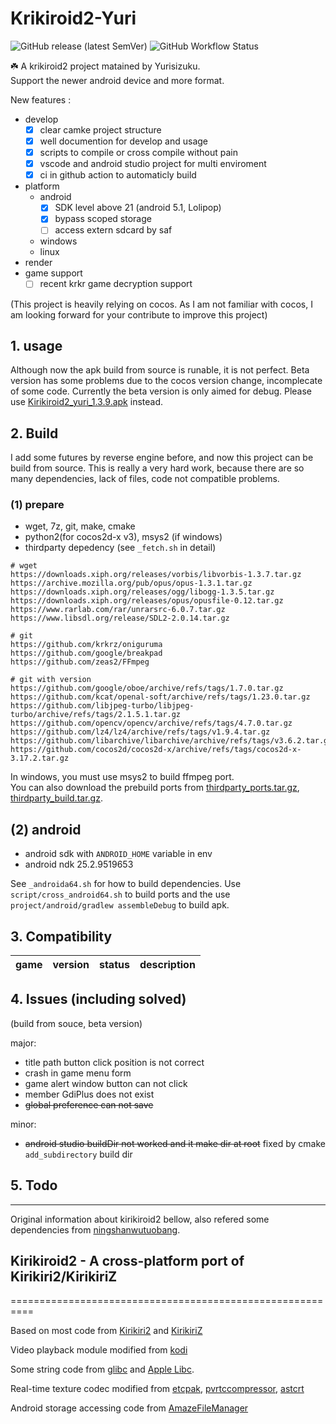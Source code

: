 # Krikiroid2-Yuri  

![GitHub release (latest SemVer)](https://img.shields.io/github/v/release/YuriSizuku/Kirikiroid2Yuri?color=green&label=krkr2yuri&style=flat-square7&logo=4chan)  ![GitHub Workflow Status](https://img.shields.io/github/actions/workflow/status/YuriSizuku/Kirikiroid2Yuri/build_android.yml?label=android%28aarch64%29&style=flat-square)

☘️ A krikiroid2 project matained by Yurisizuku.  
Support the newer android device and more format.  

New features :  

- develop  
  - [x] clear camke project structure
  - [x] well documention for develop and usage
  - [x] scripts to compile or cross compile without pain
  - [x] vscode and android studio project for multi enviroment
  - [x] ci in github action to automaticly build
- platform
  - android
    - [x] SDK level above 21 (android 5.1, Lolipop)
    - [x] bypass scoped storage
    - [ ] access extern sdcard by saf
  - windows
  - linux
- render  
- game support
  - [ ] recent krkr game decryption support

(This project is heavily relying on cocos. As I am not familiar with cocos, I am looking forward for your contribute to improve this project)

## 1. usage  

Although now the apk build from source is runable, it is not perfect. Beta version has some problems due to the cocos version change, incomplecate of some code. Currently the beta version is only aimed for debug. Please use [Kirikiroid2_yuri_1.3.9.apk](https://github.com/YuriSizuku/Kirikiroid2Yuri/releases/download/1.3.9_yuri/Kirikiroid2_yuri_1.3.9.apk) instead.  

## 2. Build  

I add some futures by reverse engine before, and now this project can be build from source.  This is really a very hard work, because there are so many dependencies, lack of files, code not compatible problems.  

### (1) prepare  

- wget, 7z, git, make, cmake  
- python2(for cocos2d-x v3), msys2 (if windows)  
- thirdparty depedency (see `_fetch.sh` in detail)  

``` shell
# wget 
https://downloads.xiph.org/releases/vorbis/libvorbis-1.3.7.tar.gz
https://archive.mozilla.org/pub/opus/opus-1.3.1.tar.gz
https://downloads.xiph.org/releases/ogg/libogg-1.3.5.tar.gz
https://downloads.xiph.org/releases/opus/opusfile-0.12.tar.gz
https://www.rarlab.com/rar/unrarsrc-6.0.7.tar.gz
https://www.libsdl.org/release/SDL2-2.0.14.tar.gz

# git
https://github.com/krkrz/oniguruma
https://github.com/google/breakpad
https://github.com/zeas2/FFmpeg

# git with version
https://github.com/google/oboe/archive/refs/tags/1.7.0.tar.gz
https://github.com/kcat/openal-soft/archive/refs/tags/1.23.0.tar.gz
https://github.com/libjpeg-turbo/libjpeg-turbo/archive/refs/tags/2.1.5.1.tar.gz
https://github.com/opencv/opencv/archive/refs/tags/4.7.0.tar.gz
https://github.com/lz4/lz4/archive/refs/tags/v1.9.4.tar.gz
https://github.com/libarchive/libarchive/archive/refs/tags/v3.6.2.tar.gz
https://github.com/cocos2d/cocos2d-x/archive/refs/tags/cocos2d-x-3.17.2.tar.gz
```

In windows, you must use msys2 to build ffmpeg port.  
You can also download the prebuild ports from [thirdparty_ports.tar.gz](https://github.com/YuriSizuku/Kirikiroid2Yuri/releases/download/deps/thirdparty_ports.tar.gz"), [thirdparty_build.tar.gz](https://github.com/YuriSizuku/Kirikiroid2Yuri/releases/download/deps/thirdparty_build.tar.gz).  

## (2) android  

- android sdk with `ANDROID_HOME` variable in env  
- android ndk 25.2.9519653  

See `_androida64.sh` for how to build dependencies.
Use `script/cross_android64.sh` to build ports and the use `project/android/gradlew assembleDebug` to build apk.

## 3. Compatibility  

|game|version|status|description|
|----|-------|------|-----------|

## 4. Issues (including solved)

(build from souce, beta version)  

major:  

- title path button click position is not correct
- crash in game menu form  
- game alert window button can not click  
- member GdiPlus does not exist
- ~~global preference can not save~~

minor:  

- ~~android studio buildDir not worked and it make dir at root~~ fixed by cmake `add_subdirectory` build dir

## 5. Todo

___
Original information about kirikiroid2 bellow, also refered some dependencies from [ningshanwutuobang](https://github.com/ningshanwutuobang/Kirikiroid2).  

## Kirikiroid2 - A cross-platform port of Kirikiri2/KirikiriZ  

==========================================================

Based on most code from [Kirikiri2](http://kikyou.info/tvp/) and [KirikiriZ](https://github.com/krkrz/krkrz)

Video playback module modified from [kodi](https://github.com/xbmc/xbmc)

Some string code from [glibc](https://www.gnu.org/s/libc) and [Apple Libc](https://opensource.apple.com/source/Libc).

Real-time texture codec modified from [etcpak](https://bitbucket.org/wolfpld/etcpak.git), [pvrtccompressor](https://bitbucket.org/jthlim/pvrtccompressor), [astcrt](https://github.com/daoo/astcrt)

Android storage accessing code from [AmazeFileManager](https://github.com/arpitkh96/AmazeFileManager)

